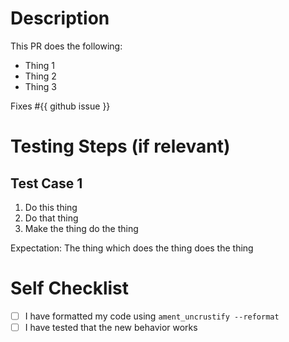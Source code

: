 # Description
This PR does the following:
- Thing 1
- Thing 2
- Thing 3

Fixes #{{ github issue }}

# Testing Steps (if relevant)
## Test Case 1
1. Do this thing
2. Do that thing
3. Make the thing do the thing

Expectation: The thing which does the thing does the thing

# Self Checklist
- [ ] I have formatted my code using `ament_uncrustify --reformat`
- [ ] I have tested that the new behavior works 
